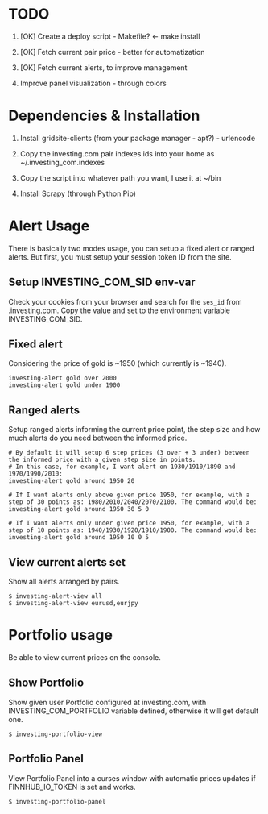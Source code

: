 
# TODO

1) [OK] Create a deploy script - Makefile? <- make install

2) [OK] Fetch current pair price - better for automatization

3) [OK] Fetch current alerts, to improve management

4) Improve panel visualization - through colors


# Dependencies & Installation

1) Install gridsite-clients (from your package manager - apt?) - urlencode

2) Copy the investing.com pair indexes ids into your home as ~/.investing_com.indexes

3) Copy the script into whatever path you want, I use it at ~/bin

4) Install Scrapy (through Python Pip)

# Alert Usage

There is basically two modes usage, you can setup a fixed alert or ranged alerts. But first, you
must setup your session token ID from the site. 

## Setup INVESTING_COM_SID env-var

Check your cookies from your browser and search for the `ses_id` from .investing.com. Copy the value
and set to the environment variable INVESTING_COM_SID.

## Fixed alert

Considering the price of gold is ~1950 (which currently is ~1940).

```
investing-alert gold over 2000
investing-alert gold under 1900
```

## Ranged alerts

Setup ranged alerts informing the current price point, the step size and how much alerts do you need between the informed price.

```
# By default it will setup 6 step prices (3 over + 3 under) between the informed price with a given step size in points.
# In this case, for example, I want alert on 1930/1910/1890 and 1970/1990/2010:
investing-alert gold around 1950 20

# If I want alerts only above given price 1950, for example, with a step of 30 points as: 1980/2010/2040/2070/2100. The command would be:
investing-alert gold around 1950 30 5 0

# If I want alerts only under given price 1950, for example, with a step of 10 points as: 1940/1930/1920/1910/1900. The command would be:
investing-alert gold around 1950 10 0 5
```

## View current alerts set

Show all alerts arranged by pairs.

```
$ investing-alert-view all
$ investing-alert-view eurusd,eurjpy
```

# Portfolio usage

Be able to view current prices on the console.

## Show Portfolio

Show given user Portfolio configured at investing.com, with INVESTING_COM_PORTFOLIO variable defined, otherwise it will get default one.

```
$ investing-portfolio-view
```

## Portfolio Panel

View Portfolio Panel into a curses window with automatic prices updates if FINNHUB_IO_TOKEN is set and works.

```
$ investing-portfolio-panel
```


